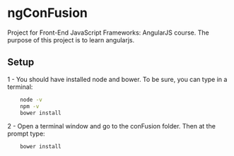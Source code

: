 # ngConFusion
Project for Front-End JavaScript Frameworks: AngularJS course. 
The purpose of this project is to learn angularjs.

## Setup
1 - You should have installed node and bower. To be sure, you can type in a terminal:
``` bash
    node -v
    npm -v
    bower install
```
2 - Open a terminal window and go to the conFusion folder. Then at the prompt type:
    
``` bash
    bower install
```
